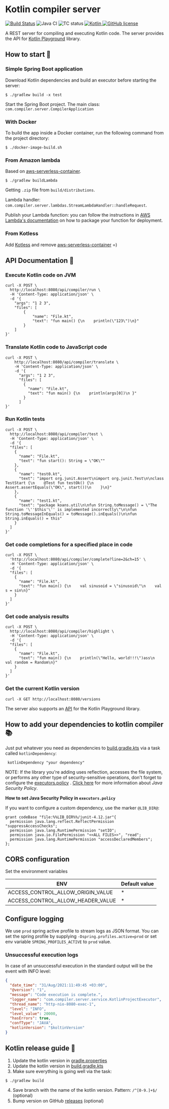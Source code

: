 # Kotlin compiler server

[![Build Status](https://travis-ci.com/AlexanderPrendota/kotlin-compiler-server.svg?branch=master)](https://travis-ci.com/AlexanderPrendota/kotlin-compiler-server)
![Java CI](https://github.com/AlexanderPrendota/kotlin-compiler-server/workflows/Java%20CI/badge.svg)
![TC status](https://img.shields.io/teamcity/build/s/Kotlin_KotlinPlayground_KotlinCompilerServer_Build?label=TeamCity%20build)
[![Kotlin](https://img.shields.io/badge/Kotlin-1.7.20-orange.svg) ](https://kotlinlang.org/)
[![GitHub license](https://img.shields.io/badge/license-Apache%20License%202.0-blue.svg?style=flat)](https://www.apache.org/licenses/LICENSE-2.0)

A REST server for compiling and executing Kotlin code.
The server provides the API for [Kotlin Playground](https://github.com/JetBrains/kotlin-playground) library.

## How to start :checkered_flag:

### Simple Spring Boot application

Download Kotlin dependencies and build an executor before starting the server:

```shell script
$ ./gradlew build -x test 
```

Start the Spring Boot project. The main class: `com.compiler.server.CompilerApplication`

### With Docker

To build the app inside a Docker container, run the following command from the project directory:
```shell
$ ./docker-image-build.sh
```

### From Amazon lambda

Based on [aws-serverless-container](https://github.com/awslabs/aws-serverless-java-container).

```shell script
$ ./gradlew buildLambda
```

Getting `.zip` file from `build/distributions`.

Lambda handler: `com.compiler.server.lambdas.StreamLambdaHandler::handleRequest`.

Publish your Lambda function: you can follow the instructions
in [AWS Lambda's documentation](https://docs.aws.amazon.com/lambda/latest/dg/lambda-java-how-to-create-deployment-package.html)
on how to package your function for deployment.

### From Kotless

Add [Kotless](https://github.com/JetBrains/kotless) and
remove [aws-serverless-container](https://github.com/awslabs/aws-serverless-java-container) =)

## API Documentation :page_with_curl:

### Execute Kotlin code on JVM

```shell script
curl -X POST \
  http://localhost:8080/api/compiler/run \
  -H 'Content-Type: application/json' \
  -d '{
    "args": "1 2 3",
    "files": [
        {
            "name": "File.kt",
            "text": "fun main() {\n    println(\"123\")\n}"
        }
    ]
}'
```

### Translate Kotlin code to JavaScript code

```shell script
curl -X POST \
    http://localhost:8080/api/compiler/translate \
    -H 'Content-Type: application/json' \
    -d '{
      "args": "1 2 3",
      "files": [
        {
          "name": "File.kt",
          "text": "fun main() {\n    println(args[0])\n }"
        }
      ]
}'
```

### Run Kotlin tests

```shell script
curl -X POST \
  http://localhost:8080/api/compiler/test \
  -H 'Content-Type: application/json' \
  -d '{
  "files": [
    {
      "name": "File.kt",
      "text": "fun start(): String = \"OK\""
    },
    {
      "name": "test0.kt",
      "text": "import org.junit.Assert\nimport org.junit.Test\n\nclass TestStart {\n    @Test fun testOk() {\n        Assert.assertEquals(\"OK\", start())\n    }\n}"
    },
    {
      "name": "test1.kt",
      "text": "package koans.util\n\nfun String.toMessage() = \"The function '\''$this'\'' is implemented incorrectly\"\n\nfun String.toMessageInEquals() = toMessage().inEquals()\n\nfun String.inEquals() = this"
    }
  ]
}'
```

### Get code completions for a specified place in code

```shell script
curl -X POST \
  'http://localhost:8080/api/compiler/complete?line=2&ch=15' \
  -H 'Content-Type: application/json' \
  -d '{
  "files": [
    {
      "name": "File.kt",
      "text": "fun main() {\n    val sinusoid = \"sinusoid\"\n    val s = sin\n}"
    }
  ]
}'
```

### Get code analysis results

```shell script
curl -X POST \
  http://localhost:8080/api/compiler/highlight \
  -H 'Content-Type: application/json' \
  -d '{
  "files": [
    {
      "name": "File.kt",
      "text": "fun main() {\n    println(\"Hello, world!!!\")ass\n    val random = Random\n}"
    }
  ]
}'
```

### Get the current Kotlin version

```shell script
curl -X GET http://localhost:8080/versions
```

The server also supports an [API](https://github.com/JetBrains/kotlin-playground) for the Kotlin Playground library.

## How to add your dependencies to kotlin compiler :books:

Just put whatever you need as dependencies
to [build.gradle.kts](https://github.com/AlexanderPrendota/kotlin-compiler-server/blob/master/build.gradle.kts) via a
task called `kotlinDependency`:

```
 kotlinDependency "your dependency"
```

NOTE: If the library you're adding uses reflection, accesses the file system, or performs any other type of
security-sensitive operations, don't forget to
configure
the [executors.policy](https://github.com/AlexanderPrednota/kotlin-compiler-server/blob/master/executors.policy)
. [Click here](https://docs.oracle.com/javase/7/docs/technotes/guides/security/PolicyFiles.html) for more information
about *Java Security Policy*.

**How to set Java Security Policy in `executors.policy`**

If you want to configure a custom dependency, use the marker `@LIB_DIR@`:

```
grant codeBase "file:%%LIB_DIR%%/junit-4.12.jar"{
  permission java.lang.reflect.ReflectPermission "suppressAccessChecks";
  permission java.lang.RuntimePermission "setIO";
  permission java.io.FilePermission "<<ALL FILES>>", "read";
  permission java.lang.RuntimePermission "accessDeclaredMembers";
};
```

## CORS configuration

Set the environment variables

| ENV                               | Default value |
|-----------------------------------|---------------|
| ACCESS_CONTROL_ALLOW_ORIGIN_VALUE | *             |
| ACCESS_CONTROL_ALLOW_HEADER_VALUE | *             |

## Configure logging

We use `prod` spring active profile to stream logs as JSON format.
You can set the spring profile by supplying `-Dspring.profiles.active=prod` or set env variable `SPRING_PROFILES_ACTIVE` to `prod` value.

### Unsuccessful execution logs

In case of an unsuccessful execution in the standard output will be the event with INFO level:

```json
{
  "date_time": "31/Aug/2021:11:49:45 +03:00",
  "@version": "1",
  "message": "Code execution is complete.",
  "logger_name": "com.compiler.server.service.KotlinProjectExecutor",
  "thread_name": "http-nio-8080-exec-1",
  "level": "INFO",
  "level_value": 20000,
  "hasErrors": true,
  "confType": "JAVA",
  "kotlinVersion": "$koltinVersion"
}
```

## Kotlin release guide :rocket:

1) Update the kotlin version
   in [gradle.properties](https://github.com/AlexanderPrendota/kotlin-compiler-server/blob/master/gradle.properties)
2) Update the kotlin version
   in [build.gradle.kts](https://github.com/AlexanderPrendota/kotlin-compiler-server/blob/1a12996f40a5d3391bc06d2ddd719cbfe2578802/build.gradle.kts#L29)
3) Make sure everything is going well via the task:

```shell script
$ ./gradlew build
```

4) Save branch with the name of the kotlin version. Pattern: `/^[0-9.]+$/`  (optional)
5) Bump version on GitHub [releases](https://github.com/AlexanderPrendota/kotlin-compiler-server/releases) (optional)
